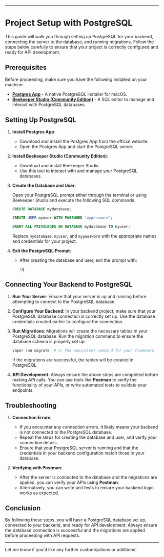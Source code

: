 
---

# Project Setup with PostgreSQL

This guide will walk you through setting up PostgreSQL for your backend, connecting the server to the database, and running migrations. Follow the steps below carefully to ensure that your project is correctly configured and ready for API development.

## Prerequisites

Before proceeding, make sure you have the following installed on your machine:

- **[Postgres App](https://postgresapp.com/)** - A native PostgreSQL installer for macOS.
- **[Beekeeper Studio (Community Edition)](https://www.beekeeperstudio.io/)** - A SQL editor to manage and interact with PostgreSQL databases.

## Setting Up PostgreSQL

1. **Install Postgres App**:
   - Download and install the Postgres App from the official website.
   - Open the Postgres App and start the PostgreSQL server.

2. **Install Beekeeper Studio (Community Edition)**:
   - Download and install Beekeeper Studio.
   - Use this tool to interact with and manage your PostgreSQL databases.

3. **Create the Database and User**:
   
   Open your PostgreSQL prompt either through the terminal or using Beekeeper Studio and execute the following SQL commands:

   ```sql
   CREATE DATABASE mydatabase;

   CREATE USER myuser WITH PASSWORD 'mypassword';

   GRANT ALL PRIVILEGES ON DATABASE mydatabase TO myuser;
   ```

   Replace `mydatabase`, `myuser`, and `mypassword` with the appropriate names and credentials for your project.

4. **Exit the PostgreSQL Prompt**:
   - After creating the database and user, exit the prompt with:

     ```sql
     \q
     ```

## Connecting Your Backend to PostgreSQL

1. **Run Your Server**:
   Ensure that your server is up and running before attempting to connect to the PostgreSQL database.

2. **Configure Your Backend**:
   In your backend project, make sure that your PostgreSQL database connection is correctly set up. Use the database credentials created earlier to configure the connection.

3. **Run Migrations**:
   Migrations will create the necessary tables in your PostgreSQL database. Run the migration command to ensure the database schema is properly set up:

   ```bash
   vapor run migrate  # or the equivalent command for your framework
   ```

   If the migrations are successful, the tables will be created in PostgreSQL.

4. **API Development**:
   Always ensure the above steps are completed before making API calls. You can use tools like **Postman** to verify the functionality of your APIs, or write automated tests to validate your endpoints.

## Troubleshooting

1. **Connection Errors**:
   - If you encounter any connection errors, it likely means your backend is not connected to the PostgreSQL database.
   - Repeat the steps for creating the database and user, and verify your connection details.
   - Ensure that your PostgreSQL server is running and that the credentials in your backend configuration match those in your database.

2. **Verifying with Postman**:
   - After the server is connected to the database and the migrations are applied, you can verify your APIs using **Postman**.
   - Alternatively, you can write unit tests to ensure your backend logic works as expected.

## Conclusion

By following these steps, you will have a PostgreSQL database set up, connected to your backend, and ready for API development. Always ensure the database connection is successful and the migrations are applied before proceeding with API requests.

--- 

Let me know if you'd like any further customizations or additions!
